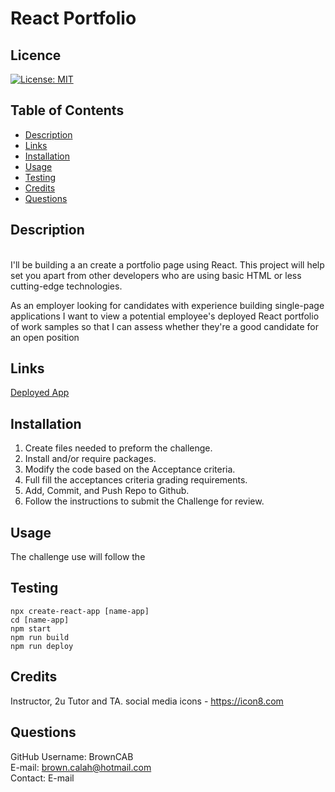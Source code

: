 # React Portfolio

## Licence

[![License: MIT](https://img.shields.io/badge/License-MIT-yellow.svg)](https://opensource.org/licenses/MIT)

## Table of Contents

- [Description](#Description)
- [Links](#Links) 
- [Installation](#Installation)
- [Usage](#Usage)
- [Testing](#Testing)
- [Credits](#Credits)
- [Questions](#Questions)

## Description

<br>
I'll be building a an  create a portfolio page using React. This project will help set you apart from other developers who are using basic HTML or less cutting-edge technologies.

As an employer looking for candidates with experience building single-page applications I want to view a potential employee's deployed React portfolio of work samples so that I can assess whether they're a good candidate for an open position

## Links

  <a href="https://browncab.github.io/react-portfolio/">Deployed App</a>


## Installation

1. Create files needed to preform the challenge.
2. Install and/or require packages.
3. Modify the code based on the Acceptance criteria.
4. Full fill the acceptances criteria grading requirements.
5. Add, Commit, and Push Repo to Github.
6. Follow the instructions to submit the Challenge for review.

## Usage

The challenge use will follow the 

## Testing
```
npx create-react-app [name-app]
cd [name-app]
npm start
npm run build
npm run deploy
```
## Credits 
Instructor, 2u Tutor and TA.
social media icons - https://icon8.com


## Questions

GitHub Username: BrownCAB
<br>E-mail: brown.calah@hotmail.com 
<br>Contact: E-mail
